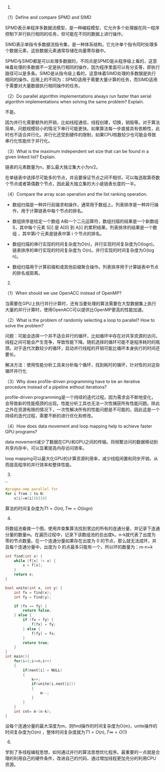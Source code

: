 1.

（1）Define and compare SPMD and SIMD 

SPMD表示单程序多数据流模型，是一种编程模型，它允许多个处理器在同一程序控制下并行执行相同的任务，但可能在不同的数据上进行操作。

SIMD表示单指令多数据流指令集，是一种体系结构，它允许单个指令同时处理多个数据元素，这些数据元素通常存储在向量寄存器中。

SPMD与SIMD都是可以处理多数据的，不同点是SPMD是从程序级上看的，这意味着处理的多数据不一定是执行相同的操作，因为程序里面可以有分支等，即执行路径可以是多条。SIMD是从指令级上看的，这意味着SIMD处理的多数据是执行相同的操作。应用上的不同为：SPMD适用于需要大量计算的任务，而SIMD适用于需要对大量数据执行相同操作的任务。

（2）Do parallel algorithm implementations always run faster than  serial algorithm implementations when solving the same problem?  Explain.

不是。

因为并行化需要额外的开销，比如线程通信，线程创建，切换，销毁等。对于算法简单，问题规模较小的情况下串行可能更快。如果算法每一步直接具有依赖性，此时也不适合并行化。并行化还受到硬件的限制，如果CPU核数较少也可能会导致串行化性能优于并行化。

（3）What is the maximum independent set size that can be found in a  given linked list? Explain.

链表的元素数量为n，那么最大独立集大小为n/2。

在单链表中选择尽可能多的节点，并且要保证节点之间不相邻，可以每选取第奇数个节点或者第偶数个节点，因此最大独立集的大小是链表长度的一半。

（4）Compare the array scan operation and the list ranking operation. 

* 数组扫描是一种并行前缀求和操作，通常用于数组上。列表排序是一种并行操作，用于计算链表中每个节点的排名。

* 数组排序是给定一个数组 A和一个二元运算符，数组扫描的结果是一个新数组 S，其中每个元素 S[i] 是 A[0] 到 A[i] 的累积结果。列表排序的结果是一个数组 ，其中第i个元素是链表中第 i 个节点的排名。

* 数组扫描的串行实现的时间复杂度为O(n)，并行实现时间复杂度为O(logn)。链表排序的串行实现的时间复杂度为 O(n)。并行实现的时间复杂度为O(log n)。

* 数组扫描用于计算前缀和或其他前缀聚合操作。列表排序用于计算链表中节点的排名或距离。



2.

（1）When should we use OpenACC instead of OpenMP?

当需要在GPU上执行并行计算时，还有当要处理的算法需要在大型数据集上执行大量的并行计算时，使用OpenACC可以提供比OpenMP更高的性能加速。

（2）What is the problem of randomly selecting a loop to parallel? How to solve the  problem? 

问题：可能会选择一个并不适合并行的循环，比如循环中存在对共享资源的访问，线程之间可能会产生竞争，导致性能下降。随机选择的循环可能不是程序耗时的瓶颈。对于迭代次数较少的循环，启动并行线程的开销可能比循环本身执行的时间还要长。

解决方法：使用性能分析工具来分析每个循环，找到耗时的循环，针对性的对这些循环并行化

（3）Why does profile-driven programming have to be an iterative procedure instead  of a pipeline without iterations?

profile-driven programming是一个持续的迭代过程。因为需求会不断地变化，会导致新的性能瓶颈的出现。性能分析工具也无法一次性捕获所有性能问题。除此之外在资源有限的情况下，一次性解决所有的性能问题是不可能的。因此这是一个持续的迭代过程，需要不断的进行优化和修改。

（4）How does data movement and loop mapping help to achieve faster  GPU programs?

data movement减少了数据在CPU和GPU之间的传输。将频繁访问的数据移动到共享内存中，可以显著提高内存访问效率。

loop mapping可以最大化GPU的计算资源利用率，减少线程闲置和同步开销，从而提高程序的并行效率和整体性能。



3.

<img src="file:///C:\Users\痞妖\Documents\Tencent Files\2570571063\Image\C2C\9c73418c3f9ee2e68fdcaf1120d543fe.jpg" alt="img" style="zoom: 20%;" />

```c++
#pragma omp parallel for
for i from 2 to N:
	x[i]=m[i][0][0]
```

算法的时间复杂度为$T1=O(n),T∞ =O(logn)$



4.

将数组池看做一个图，使用并查集算法找到里边的所有的连通分量，并记录下连通分量的数量m。在遍历过程中，记录下该数组池的总出度k。n-k就代表了出度为零的节点数量。在一个连通分量如果存在出度为 0 的节点，那么就无法成环，并且每个连通分量中，出度为 0 的点最多只能有一个。所以环的数量为：m-n+k

```c++
int find(int x) {
    while (f[x] != x) { 
        x = f[x];     
    }
    return x;
}

bool unite(int x, int y) {
    int fx = find(x); 
    int fy = find(y); 

    if (fx == fy) { 
        return false;  
    } else {
        if (fx < fy) {
            f[fx] = fy; 
        } else {
            f[fy] = fx; 
        }
        return true; 
    }
}
int main(){
    for(i=1;i<=n;i++)
	{
		if(next[i] = NULL)
        {
			k++;
			if(unite(i,next[i]))
            {
				m--;
			}
		}
	}
    int cnt= m-(n-k);
}
```

设每个连通分量的最大深度为m，则find操作的时间复杂度为O(m)，unite操作的时间复杂度为O(m) ，整体时间复杂度就为$T1=O(n),T∞ =O(1)$ 



6.

学到了多线程编程思想，如何通过并行的算法思想优化程序。最重要的一点就是合理的利用自己的硬件条件，改进自己的代码，通过增加线程更加充分的利用CPU资源。









